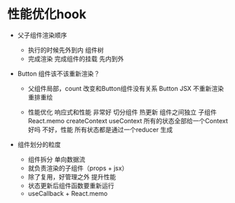 # 性能优化hook

- 父子组件渲染顺序
    - 执行的时候先外到内  组件树
    - 完成渲染  完成组件的挂载  先内到外
- Button 组件该不该重新渲染？
    - 父组件局部，count 改变和Button组件没有关系
        Button  JSX  不重新渲染 重排重绘
        
    - 性能优化
        响应式和性能 非常好
        切分组件  热更新
        组件之间独立
        子组件 React.memo
        createContext useContext 所有的状态全部给一个Context 好吗
        不好，性能 所有状态都是通过一个reducer 生成

- 组件划分的粒度
    - 组件拆分 单向数据流
    - 就负责渲染的子组件（props + jsx）
    - 除了复用，好管理之外  提升性能
    - 状态更新后组件函数要重新运行
    - useCallback + React.memo